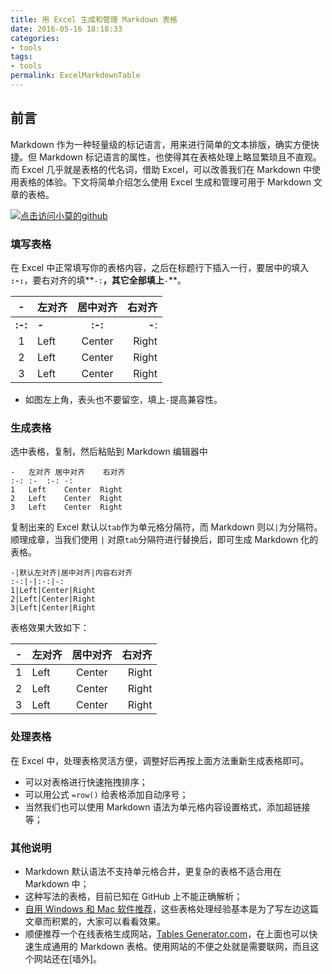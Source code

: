 ```yaml
---
title: 用 Excel 生成和管理 Markdown 表格
date: 2016-05-16 18:18:33
categories:
- tools
tags:
- tools
permalink: ExcelMarkdownTable
---
```


<h2 id="intro">前言</h2>Markdown 作为一种轻量级的标记语言，用来进行简单的文本排版，确实方便快捷。但 Markdown 标记语言的属性，也使得其在表格处理上略显繁琐且不直观。而 Excel 几乎就是表格的代名词，借助 Excel，可以改善我们在 Markdown 中使用表格的体验。下文将简单介绍怎么使用 Excel 生成和管理可用于 Markdown 文章的表格。

<!-- more -->
[![点击访问小莫的github](https://image.xiaomo.info/banner/markdown.png)](https://github.com/syoubaku)
### 填写表格
在 Excel 中正常填写你的表格内容，之后在标题行下插入一行，要居中的填入 **`:-:`**，要右对齐的填**`-:`**，其它全部填上**`-`**。

-|左对齐|居中对齐|右对齐
:-:|-|:-:|-:
**:-:**|**-**|**:-:**|**-**:
1|Left|Center|Right
2|Left|Center|Right
3|Left|Center|Right
- 如图左上角，表头也不要留空，填上`-`提高兼容性。


### 生成表格
选中表格，复制，然后粘贴到 Markdown 编辑器中

```
-	左对齐	居中对齐	右对齐
:-:	:-	:-:	-:
1	Left	Center	Right
2	Left	Center	Right
3	Left	Center	Right
```

复制出来的 Excel 默认以`tab`作为单元格分隔符，而 Markdown 则以`|`为分隔符。顺理成章，当我们使用 `|` 对原`tab`分隔符进行替换后，即可生成 Markdown 化的表格。

```
-|默认左对齐|居中对齐|内容右对齐
:-:|-|:-:|-:
1|Left|Center|Right
2|Left|Center|Right
3|Left|Center|Right
```

表格效果大致如下：

-|左对齐|居中对齐|右对齐
:-:|-|:-:|-:
1|Left|Center|Right
2|Left|Center|Right
3|Left|Center|Right


### 处理表格
在 Excel 中，处理表格灵活方便，调整好后再按上面方法重新生成表格即可。

- 可以对表格进行快速拖拽排序；
- 可以用公式 `=row()` 给表格添加自动序号；
- 当然我们也可以使用 Markdown 语法为单元格内容设置格式，添加超链接等；


### 其他说明

- Markdown 默认语法不支持单元格合并，更复杂的表格不适合用在 Markdown 中；
- 这种写法的表格，目前已知在 GitHub 上不能正确解析；
- [自用 Windows 和 Mac 软件推荐](/2015/09/20/windows-mac-software/)，这些表格处理经验基本是为了写左边这篇文章而积累的，大家可以看看效果。
- 顺便推荐一个在线表格生成网站，[Tables Generator.com](http://www.tablesgenerator.com/markdown_tables)，在上面也可以快速生成通用的 Markdown 表格。使用网站的不便之处就是需要联网，而且这个网站还在[墙外]。
